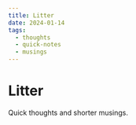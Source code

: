 ```yaml
---
title: Litter
date: 2024-01-14
tags:
  - thoughts
  - quick-notes
  - musings
---
```


# Litter

Quick thoughts and shorter musings.
